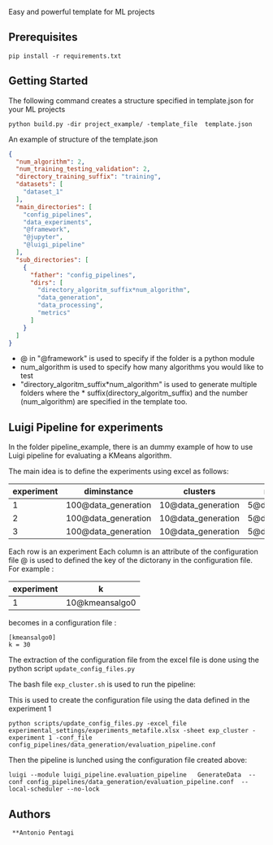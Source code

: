 
Easy and powerful template for ML projects



## Prerequisites

```
pip install -r requirements.txt
```


## Getting Started
The following command creates  a structure specified in template.json for your ML projects
```
python build.py -dir project_example/ -template_file  template.json
```
An example of  structure of the template.json

```json
{
  "num_algorithm": 2,
  "num_training_testing_validation": 2,
  "directory_training_suffix": "training",
  "datasets": [
    "dataset_1"
  ],
  "main_directories": [
    "config_pipelines",
    "data_experiments",
    "@framework",
    "@jupyter",
    "@luigi_pipeline"
  ],
  "sub_directories": [
    {
      "father": "config_pipelines",
      "dirs": [
        "directory_algoritm_suffix*num_algorithm",
        "data_generation",
        "data_processing",
        "metrics"
      ]
    }
  ]
}
```
 * @ in "@framework" is used to specify if the folder is a python module
*  num_algorithm is used to specify how many algorithms you would like to test
 * "directory_algoritm_suffix*num_algorithm" is used to generate multiple folders where the * suffix(directory_algoritm_suffix) and the number (num_algorithm) are specified in the template too.



## Luigi Pipeline for experiments

In the folder pipeline_example, there is an dummy example of how to use Luigi pipeline for evaluating a KMeans algorithm.

The main idea is to define the experiments using excel as follows:


| experiment | diminstance         | clusters           | n_features        | random_state      | file_dataframe                                           | file_label_true                                           | k              | file_label_predicted                                                   | file_metrics                                          |
|------------|---------------------|--------------------|-------------------|-------------------|----------------------------------------------------------|-----------------------------------------------------------|----------------|------------------------------------------------------------------------|-------------------------------------------------------|
| 1          | 100@data_generation | 10@data_generation | 5@data_generation | 0@data_generation | data_experiments/data_generation/file_dataframe.csv@file | data_experiments/data_generation/file_label_true.csv@file | 10@kmeansalgo0 | data_experiments/algorithm0/file_label_predicted_algorithm0_1.csv@file | data_experiments/metrics/metrics_algorithm_1.csv@file |
| 2          | 100@data_generation | 10@data_generation | 5@data_generation | 0@data_generation | data_experiments/data_generation/file_dataframe.csv@file | data_experiments/data_generation/file_label_true.csv@file | 20@kmeansalgo0 | data_experiments/algorithm0/file_label_predicted_algorithm0_2.csv@file | data_experiments/metrics/metrics_algorithm_2.csv@file |
| 3          | 100@data_generation | 10@data_generation | 5@data_generation | 0@data_generation | data_experiments/data_generation/file_dataframe.csv@file | data_experiments/data_generation/file_label_true.csv@file | 30@kmeansalgo0 | data_experiments/algorithm0/file_label_predicted_algorithm0_3.csv@file | data_experiments/metrics/metrics_algorithm_3.csv@file |More info about Luigi can be found here : https://github.com/spotify/luigi


Each row is an experiment
Each column is an attribute of the configuration file
@ is used to defined the key of the dictorany in the configuration file. For example :

| experiment | k              |
|------------|----------------|
| 1          | 10@kmeansalgo0 |

becomes in a configuration file :

```
[kmeansalgo0]
k = 30
```

The extraction of the configuration file from the excel file is done using the python script
```update_config_files.py```

The bash file ```exp_cluster.sh``` is used to run the pipeline:

This is used to create the configuration file using the data defined in the experiment 1
```
python scripts/update_config_files.py -excel_file experimental_settings/experiments_metafile.xlsx -sheet exp_cluster -experiment 1 -conf_file config_pipelines/data_generation/evaluation_pipeline.conf
```
 Then the pipeline is lunched using the configuration file created above:
```
luigi --module luigi_pipeline.evaluation_pipeline   GenerateData  --conf config_pipelines/data_generation/evaluation_pipeline.conf  --local-scheduler --no-lock
```

## Authors

     **Antonio Pentagi